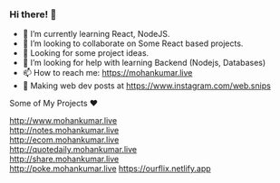 ### Hi there! 👋

- 🌱 I’m currently learning React, NodeJS.
- 👯 I’m looking to collaborate on Some React based projects.
- 🧠 Looking for some project ideas.
- 🤔 I’m looking for help with learning Backend (Nodejs, Databases)
- 📫 How to reach me: https://mohankumar.live
- 📓 Making web dev posts at https://www.instagram.com/web.snips

Some of My Projects ❤

http://www.mohankumar.live <br />
http://notes.mohankumar.live <br />
http://ecom.mohankumar.live <br />
http://quotedaily.mohankumar.live <br />
http://share.mohankumar.live <br />
http://poke.mohankumar.live
https://ourflix.netlify.app
